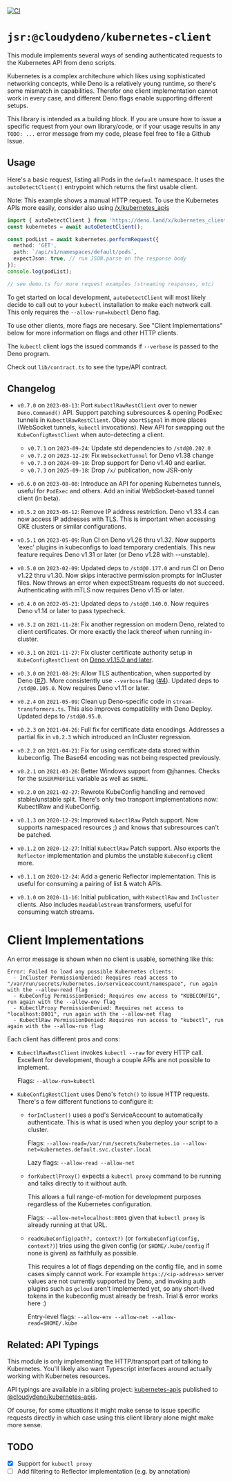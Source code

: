 [![CI](https://github.com/cloudydeno/kubernetes-client/actions/workflows/deno-ci.yaml/badge.svg)](https://github.com/cloudydeno/kubernetes-client/actions/workflows/deno-ci.yaml)

# `jsr:@cloudydeno/kubernetes-client`

This module implements several ways of sending authenticated requests
to the Kubernetes API from deno scripts.

Kubernetes is a complex architechure which likes using sophisticated networking concepts,
while Deno is a relatively young runtime, so there's some mismatch in capabilities.
Therefor one client implementation cannot work in every case,
and different Deno flags enable supporting different setups.

This library is intended as a building block.
If you are unsure how to issue a specific request from your own library/code,
or if your usage results in any `TODO: ...` error message from my code,
please feel free to file a Github Issue.

## Usage

Here's a basic request, listing all Pods in the `default` namespace.
It uses the `autoDetectClient()` entrypoint which returns the first usable client.

Note: This example shows a manual HTTP request.
To use the Kubernetes APIs more easily, consider also using
[/x/kubernetes_apis](https://deno.land/x/kubernetes_apis)

```ts
import { autoDetectClient } from 'https://deno.land/x/kubernetes_client/mod.ts';
const kubernetes = await autoDetectClient();

const podList = await kubernetes.performRequest({
  method: 'GET',
  path: `/api/v1/namespaces/default/pods`,
  expectJson: true, // run JSON.parse on the response body
});
console.log(podList);

// see demo.ts for more request examples (streaming responses, etc)
```

To get started on local development, `autoDetectClient` will most likely
decide to call out to your `kubectl`
installation to make each network call.
This only requires the `--allow-run=kubectl` Deno flag.

To use other clients, more flags are necesary.
See "Client Implementations" below for more information on flags and other HTTP clients.

The `kubectl` client logs the issued commands if `--verbose` is passed to the Deno program.

Check out `lib/contract.ts` to see the type/API contract.

## Changelog

* `v0.7.0` on `2023-08-13`:
    Port `KubectlRawRestClient` over to newer `Deno.Command()` API.
    Support patching subresources & opening PodExec tunnels in `KubectlRawRestClient`.
    Obey `abortSignal` in more places (WebSocket tunnels, `kubectl` invocations).
    New API for swapping out the `KubeConfigRestClient` when auto-detecting a client.

    * `v0.7.1` on `2023-09-24`: Update std dependencies to `/std@0.202.0`
    * `v0.7.2` on `2023-12-29`: Fix `WebsocketTunnel` for Deno v1.38 change
    * `v0.7.3` on `2024-09-10`: Drop support for Deno v1.40 and earlier.
    * `v0.7.3` on `2025-09-18`: Drop `/x/` publication, now JSR-only

* `v0.6.0` on `2023-08-08`:
    Introduce an API for opening Kubernetes tunnels, useful for `PodExec` and others.
    Add an initial WebSocket-based tunnel client (in beta).

* `v0.5.2` on `2023-06-12`:
    Remove IP address restriction. Deno v1.33.4 can now access IP addresses with TLS.
    This is important when accessing GKE clusters or similar configurations.

* `v0.5.1` on `2023-05-09`:
    Run CI on Deno v1.26 thru v1.32.
    Now supports 'exec' plugins in kubeconfigs to load temporary credentials.
    This new feature requires Deno v1.31 or later (or Deno v1.28 with --unstable).

* `v0.5.0` on `2023-02-09`:
    Updated deps to `/std@0.177.0` and run CI on Deno v1.22 thru v1.30.
    Now skips interactive permission prompts for InCluster files.
    Now throws an error when expectStream requests do not succeed.
    Authenticating with mTLS now requires Deno v1.15 or later.

* `v0.4.0` on `2022-05-21`:
    Updated deps to `/std@0.140.0`.
    Now requires Deno v1.14 or later to pass typecheck.

* `v0.3.2` on `2021-11-28`:
    Fix another regression on modern Deno, related to client certificates.
    Or more exactly the lack thereof when running in-cluster.

* `v0.3.1` on `2021-11-27`:
    Fix cluster certificate authority setup in `KubeConfigRestClient`
    on [Deno v1.15.0 and later](https://deno.com/blog/v1.15#in-memory-ca-certificates).

* `v0.3.0` on `2021-08-29`:
    Allow TLS authentication, when supported by Deno ([#7](https://github.com/cloudydeno/deno-kubernetes_client/issues/7)).
    More consistently use `--verbose` flag ([#4](https://github.com/cloudydeno/deno-kubernetes_client/issues/4)).
    Updated deps to `/std@0.105.0`.
    Now requires Deno v1.11 or later.

* `v0.2.4` on `2021-05-09`: Clean up Deno-specific code in `stream-transformers.ts`.
    This also improves compatibility with Deno Deploy.
    Updated deps to `/std@0.95.0`.

* `v0.2.3` on `2021-04-26`: Full fix for certificate data encodings.
    Addresses a partial fix in `v0.2.3` which introduced an InCluster regression.

* `v0.2.2` on `2021-04-21`: Fix for using certificate data stored within kubeconfig.
    The Base64 encoding was not being respected previously.

* `v0.2.1` on `2021-03-26`: Better Windows support from @jhannes.
    Checks for the `$USERPROFILE` variable as well as `$HOME`.

* `v0.2.0` on `2021-02-27`: Rewrote KubeConfig handling and removed stable/unstable split.
    There's only two transport implementations now: KubectlRaw and KubeConfig.

* `v0.1.3` on `2020-12-29`: Improved `KubectlRaw` Patch support.
    Now supports namespaced resources ;) and knows that subresources can't be patched.

* `v0.1.2` on `2020-12-27`: Initial `KubectlRaw` Patch support.
    Also exports the `Reflector` implementation and plumbs the unstable `Kubeconfig` client more.

* `v0.1.1` on `2020-12-24`: Add a generic Reflector implementation.
    This is useful for consuming a pairing of list & watch APIs.

* `v0.1.0` on `2020-11-16`: Initial publication, with `KubectlRaw` and `InCluster` clients.
    Also includes `ReadableStream` transformers, useful for consuming watch streams.

# Client Implementations

An error message is shown when no client is usable, something like this:

```
Error: Failed to load any possible Kubernetes clients:
  - InCluster PermissionDenied: Requires read access to "/var/run/secrets/kubernetes.io/serviceaccount/namespace", run again with the --allow-read flag
  - KubeConfig PermissionDenied: Requires env access to "KUBECONFIG", run again with the --allow-env flag
  - KubectlProxy PermissionDenied: Requires net access to "localhost:8001", run again with the --allow-net flag
  - KubectlRaw PermissionDenied: Requires run access to "kubectl", run again with the --allow-run flag
```

Each client has different pros and cons:

* `KubectlRawRestClient` invokes `kubectl --raw` for every HTTP call.
    Excellent for development, though a couple APIs are not possible to implement.

    Flags: `--allow-run=kubectl`

* `KubeConfigRestClient` uses Deno's `fetch()` to issue HTTP requests.
    There's a few different functions to configure it:

    * `forInCluster()` uses a pod's ServiceAccount to automatically authenticate.
        This is what is used when you deploy your script to a cluster.

        Flags: `--allow-read=/var/run/secrets/kubernetes.io --allow-net=kubernetes.default.svc.cluster.local`

        Lazy flags: `--allow-read --allow-net`

    * `forKubectlProxy()` expects a `kubectl proxy` command to be running and talks directly to it without auth.

        This allows a full range-of-motion for development purposes regardless of the Kubernetes configuration.

        Flags: `--allow-net=localhost:8001` given that `kubectl proxy` is already running at that URL.

    * `readKubeConfig(path?, context?)` (or `forKubeConfig(config, context?)`) tries using the given config (or `$HOME/.kube/config` if none is given) as faithfully as possible.

        This requires a lot of flags depending on the config file,
        and in some cases simply cannot work.
        For example `https://<ip-address>` server values are not currently supported by Deno,
        and invoking auth plugins such as `gcloud` aren't implemented yet,
        so any short-lived tokens in the kubeconfig must already be fresh.
        Trial & error works here :)

        Entry-level flags: `--allow-env --allow-net --allow-read=$HOME/.kube`

## Related: API Typings

This module is only implementing the HTTP/transport part of talking to Kubernetes.
You'll likely also want Typescript interfaces around actually working with Kubernetes resources.

API typings are available in a sibling project:
[kubernetes-apis](https://github.com/danopia/kubernetes-apis)
published to
[@cloudydeno/kubernetes-apis](https://jsr.io/@cloudydeno/kubernetes-apis).

Of course, for some situations it might make sense to issue specific requests directly
in which case using this client library alone might make more sense.

## TODO
* [x] Support for `kubectl proxy`
* [ ] Add filtering to Reflector implementation (e.g. by annotation)
